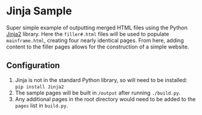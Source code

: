 # Jinja Sample
Super simple example of outputting merged HTML files using the Python [Jinja2](https://jinja.palletsprojects.com/en/3.1.x/) library. Here the `filler#.html` files will be used to populate `mainframe.html`, creating four nearly identical pages. From here, adding content to the filler pages allows for the construction of a simple website.

## Configuration
1. Jinja is not in the standard Python library, so will need to be installed: `pip install Jinja2`
2. The sample pages will be built in `/output` after running `./build.py`.
3. Any additional pages in the root directory would need to be added to the `pages` list in `build.py`.
